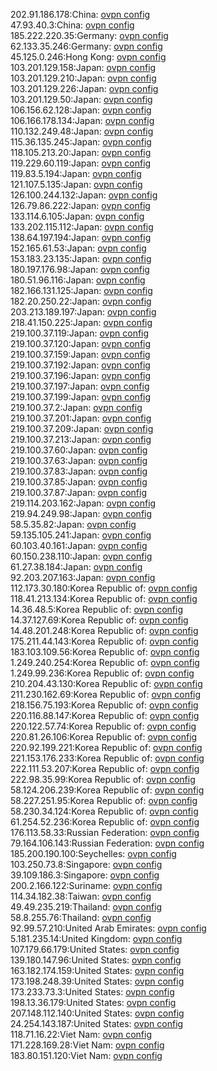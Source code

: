 202.91.186.178:China: [ovpn config](vpn/202_91_186_178.ovpn)  
47.93.40.3:China: [ovpn config](vpn/47_93_40_3.ovpn)  
185.222.220.35:Germany: [ovpn config](vpn/185_222_220_35.ovpn)  
62.133.35.246:Germany: [ovpn config](vpn/62_133_35_246.ovpn)  
45.125.0.246:Hong Kong: [ovpn config](vpn/45_125_0_246.ovpn)  
103.201.129.158:Japan: [ovpn config](vpn/103_201_129_158.ovpn)  
103.201.129.210:Japan: [ovpn config](vpn/103_201_129_210.ovpn)  
103.201.129.226:Japan: [ovpn config](vpn/103_201_129_226.ovpn)  
103.201.129.50:Japan: [ovpn config](vpn/103_201_129_50.ovpn)  
106.156.62.128:Japan: [ovpn config](vpn/106_156_62_128.ovpn)  
106.166.178.134:Japan: [ovpn config](vpn/106_166_178_134.ovpn)  
110.132.249.48:Japan: [ovpn config](vpn/110_132_249_48.ovpn)  
115.36.135.245:Japan: [ovpn config](vpn/115_36_135_245.ovpn)  
118.105.213.20:Japan: [ovpn config](vpn/118_105_213_20.ovpn)  
119.229.60.119:Japan: [ovpn config](vpn/119_229_60_119.ovpn)  
119.83.5.194:Japan: [ovpn config](vpn/119_83_5_194.ovpn)  
121.107.5.135:Japan: [ovpn config](vpn/121_107_5_135.ovpn)  
126.100.244.132:Japan: [ovpn config](vpn/126_100_244_132.ovpn)  
126.79.86.222:Japan: [ovpn config](vpn/126_79_86_222.ovpn)  
133.114.6.105:Japan: [ovpn config](vpn/133_114_6_105.ovpn)  
133.202.115.112:Japan: [ovpn config](vpn/133_202_115_112.ovpn)  
138.64.197.194:Japan: [ovpn config](vpn/138_64_197_194.ovpn)  
152.165.61.53:Japan: [ovpn config](vpn/152_165_61_53.ovpn)  
153.183.23.135:Japan: [ovpn config](vpn/153_183_23_135.ovpn)  
180.197.176.98:Japan: [ovpn config](vpn/180_197_176_98.ovpn)  
180.51.96.116:Japan: [ovpn config](vpn/180_51_96_116.ovpn)  
182.166.131.125:Japan: [ovpn config](vpn/182_166_131_125.ovpn)  
182.20.250.22:Japan: [ovpn config](vpn/182_20_250_22.ovpn)  
203.213.189.197:Japan: [ovpn config](vpn/203_213_189_197.ovpn)  
218.41.150.225:Japan: [ovpn config](vpn/218_41_150_225.ovpn)  
219.100.37.119:Japan: [ovpn config](vpn/219_100_37_119.ovpn)  
219.100.37.120:Japan: [ovpn config](vpn/219_100_37_120.ovpn)  
219.100.37.159:Japan: [ovpn config](vpn/219_100_37_159.ovpn)  
219.100.37.192:Japan: [ovpn config](vpn/219_100_37_192.ovpn)  
219.100.37.196:Japan: [ovpn config](vpn/219_100_37_196.ovpn)  
219.100.37.197:Japan: [ovpn config](vpn/219_100_37_197.ovpn)  
219.100.37.199:Japan: [ovpn config](vpn/219_100_37_199.ovpn)  
219.100.37.2:Japan: [ovpn config](vpn/219_100_37_2.ovpn)  
219.100.37.201:Japan: [ovpn config](vpn/219_100_37_201.ovpn)  
219.100.37.209:Japan: [ovpn config](vpn/219_100_37_209.ovpn)  
219.100.37.213:Japan: [ovpn config](vpn/219_100_37_213.ovpn)  
219.100.37.60:Japan: [ovpn config](vpn/219_100_37_60.ovpn)  
219.100.37.63:Japan: [ovpn config](vpn/219_100_37_63.ovpn)  
219.100.37.83:Japan: [ovpn config](vpn/219_100_37_83.ovpn)  
219.100.37.85:Japan: [ovpn config](vpn/219_100_37_85.ovpn)  
219.100.37.87:Japan: [ovpn config](vpn/219_100_37_87.ovpn)  
219.114.203.162:Japan: [ovpn config](vpn/219_114_203_162.ovpn)  
219.94.249.98:Japan: [ovpn config](vpn/219_94_249_98.ovpn)  
58.5.35.82:Japan: [ovpn config](vpn/58_5_35_82.ovpn)  
59.135.105.241:Japan: [ovpn config](vpn/59_135_105_241.ovpn)  
60.103.40.161:Japan: [ovpn config](vpn/60_103_40_161.ovpn)  
60.150.238.110:Japan: [ovpn config](vpn/60_150_238_110.ovpn)  
61.27.38.184:Japan: [ovpn config](vpn/61_27_38_184.ovpn)  
92.203.207.163:Japan: [ovpn config](vpn/92_203_207_163.ovpn)  
112.173.30.180:Korea Republic of: [ovpn config](vpn/112_173_30_180.ovpn)  
118.41.213.134:Korea Republic of: [ovpn config](vpn/118_41_213_134.ovpn)  
14.36.48.5:Korea Republic of: [ovpn config](vpn/14_36_48_5.ovpn)  
14.37.127.69:Korea Republic of: [ovpn config](vpn/14_37_127_69.ovpn)  
14.48.201.248:Korea Republic of: [ovpn config](vpn/14_48_201_248.ovpn)  
175.211.44.143:Korea Republic of: [ovpn config](vpn/175_211_44_143.ovpn)  
183.103.109.56:Korea Republic of: [ovpn config](vpn/183_103_109_56.ovpn)  
1.249.240.254:Korea Republic of: [ovpn config](vpn/1_249_240_254.ovpn)  
1.249.99.236:Korea Republic of: [ovpn config](vpn/1_249_99_236.ovpn)  
210.204.43.130:Korea Republic of: [ovpn config](vpn/210_204_43_130.ovpn)  
211.230.162.69:Korea Republic of: [ovpn config](vpn/211_230_162_69.ovpn)  
218.156.75.193:Korea Republic of: [ovpn config](vpn/218_156_75_193.ovpn)  
220.116.88.147:Korea Republic of: [ovpn config](vpn/220_116_88_147.ovpn)  
220.122.57.74:Korea Republic of: [ovpn config](vpn/220_122_57_74.ovpn)  
220.81.26.106:Korea Republic of: [ovpn config](vpn/220_81_26_106.ovpn)  
220.92.199.221:Korea Republic of: [ovpn config](vpn/220_92_199_221.ovpn)  
221.153.176.233:Korea Republic of: [ovpn config](vpn/221_153_176_233.ovpn)  
222.111.53.207:Korea Republic of: [ovpn config](vpn/222_111_53_207.ovpn)  
222.98.35.99:Korea Republic of: [ovpn config](vpn/222_98_35_99.ovpn)  
58.124.206.239:Korea Republic of: [ovpn config](vpn/58_124_206_239.ovpn)  
58.227.251.95:Korea Republic of: [ovpn config](vpn/58_227_251_95.ovpn)  
58.230.34.124:Korea Republic of: [ovpn config](vpn/58_230_34_124.ovpn)  
61.254.52.236:Korea Republic of: [ovpn config](vpn/61_254_52_236.ovpn)  
176.113.58.33:Russian Federation: [ovpn config](vpn/176_113_58_33.ovpn)  
79.164.106.143:Russian Federation: [ovpn config](vpn/79_164_106_143.ovpn)  
185.200.190.100:Seychelles: [ovpn config](vpn/185_200_190_100.ovpn)  
103.250.73.8:Singapore: [ovpn config](vpn/103_250_73_8.ovpn)  
39.109.186.3:Singapore: [ovpn config](vpn/39_109_186_3.ovpn)  
200.2.166.122:Suriname: [ovpn config](vpn/200_2_166_122.ovpn)  
114.34.182.38:Taiwan: [ovpn config](vpn/114_34_182_38.ovpn)  
49.49.235.219:Thailand: [ovpn config](vpn/49_49_235_219.ovpn)  
58.8.255.76:Thailand: [ovpn config](vpn/58_8_255_76.ovpn)  
92.99.57.210:United Arab Emirates: [ovpn config](vpn/92_99_57_210.ovpn)  
5.181.235.14:United Kingdom: [ovpn config](vpn/5_181_235_14.ovpn)  
107.179.66.179:United States: [ovpn config](vpn/107_179_66_179.ovpn)  
139.180.147.96:United States: [ovpn config](vpn/139_180_147_96.ovpn)  
163.182.174.159:United States: [ovpn config](vpn/163_182_174_159.ovpn)  
173.198.248.39:United States: [ovpn config](vpn/173_198_248_39.ovpn)  
173.233.73.3:United States: [ovpn config](vpn/173_233_73_3.ovpn)  
198.13.36.179:United States: [ovpn config](vpn/198_13_36_179.ovpn)  
207.148.112.140:United States: [ovpn config](vpn/207_148_112_140.ovpn)  
24.254.143.187:United States: [ovpn config](vpn/24_254_143_187.ovpn)  
118.71.16.22:Viet Nam: [ovpn config](vpn/118_71_16_22.ovpn)  
171.228.169.28:Viet Nam: [ovpn config](vpn/171_228_169_28.ovpn)  
183.80.151.120:Viet Nam: [ovpn config](vpn/183_80_151_120.ovpn)  
